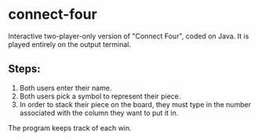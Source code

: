 # connect-four

Interactive two-player-only version of "Connect Four", coded on Java.
It is played entirely on the output terminal.

## Steps:

1) Both users enter their name.
2) Both users pick a symbol to represent their piece.
3) In order to stack their piece on the board, they must type in the number associated with the column they want to put it in.

The program keeps track of each win.

